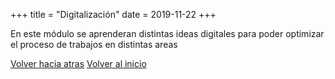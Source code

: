+++
title = "Digitalización"
date = 2019-11-22
+++

En este módulo se aprenderan distintas ideas digitales para poder optimizar el proceso de trabajos en distintas areas

[Volver hacia atras](http://127.0.0.1:1111/blog/)
[Volver al inicio](http://127.0.0.1:1111/)